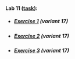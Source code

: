 #### Lab 11 ([task](https://drive.google.com/file/d/1pPkfFfEFTf-B0bd-hvmbVtobwNMzwABs/view)):
* ##### [Exercise 1](https://CaptainArsa.github.io/Lab11/Lab11_1.html) (variant 17)
* ##### [Exercise 2](https://CaptainArsa.github.io/Lab11/Lab11_2.html) (variant 17)
* ##### [Exercise 3](https://CaptainArsa.github.io/Lab11/Lab11_3.html) (variant 17)
